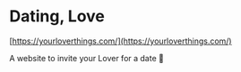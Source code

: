 # Dating, Love
[https://yourloverthings.com/](https://yourloverthings.com/)

A website to invite your Lover for a date 🥰
